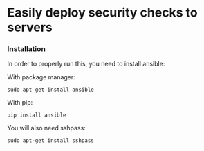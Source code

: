# Easily deploy security checks to servers

### Installation

In order to properly run this, you need to install ansible:

With package manager:
```
sudo apt-get install ansible
```
With pip:
```
pip install ansible
```

You will also need sshpass:
```
sudo apt-get install sshpass
```
